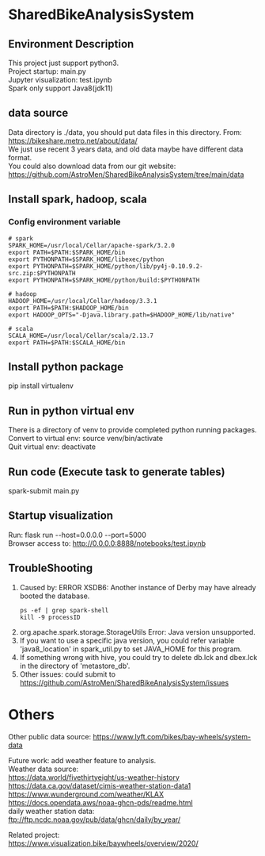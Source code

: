 # SharedBikeAnalysisSystem

## Environment Description
This project just support python3.  
Project startup: main.py    
Jupyter visualization: test.ipynb   
Spark only support Java8(jdk11)

## data source
Data directory is ./data, you should put data files in this directory.
From: https://bikeshare.metro.net/about/data/   
We just use recent 3 years data, and old data maybe have different data format.  
You could also download data from our git website: https://github.com/AstroMen/SharedBikeAnalysisSystem/tree/main/data

## Install spark, hadoop, scala
### Config environment variable
```shell
# spark
SPARK_HOME=/usr/local/Cellar/apache-spark/3.2.0
export PATH=$PATH:$SPARK_HOME/bin
export PYTHONPATH=$SPARK_HOME/libexec/python
export PYTHONPATH=$SPARK_HOME/python/lib/py4j-0.10.9.2-src.zip:$PYTHONPATH
export PYTHONPATH=$SPARK_HOME/python/build:$PYTHONPATH

# hadoop
HADOOP_HOME=/usr/local/Cellar/hadoop/3.3.1
export PATH=$PATH:$HADOOP_HOME/bin
export HADOOP_OPTS="-Djava.library.path=$HADOOP_HOME/lib/native"

# scala
SCALA_HOME=/usr/local/Cellar/scala/2.13.7
export PATH=$PATH:$SCALA_HOME/bin
```

## Install python package
pip install virtualenv

## Run in python virtual env
There is a directory of venv to provide completed python running packages.    
Convert to virtual env: source venv/bin/activate   
Quit virtual env: deactivate

## Run code (Execute task to generate tables)
spark-submit main.py

## Startup visualization
Run: flask run --host=0.0.0.0 --port=5000    
Browser access to: http://0.0.0.0:8888/notebooks/test.ipynb

## TroubleShooting    
1. Caused by: ERROR XSDB6: Another instance of Derby may have already booted the database.  
    ``` shell
    ps -ef | grep spark-shell
    kill -9 processID
    ```
2. org.apache.spark.storage.StorageUtils Error: Java version unsupported.
3. If you want to use a specific java version, you could refer variable 'java8_location' in spark_util.py to set JAVA_HOME for this program.
4. If something wrong with hive, you could try to delete db.lck and dbex.lck in the directory of 'metastore_db'.
5. Other issues: could submit to https://github.com/AstroMen/SharedBikeAnalysisSystem/issues

# Others
Other public data source: https://www.lyft.com/bikes/bay-wheels/system-data

Future work: add weather feature to analysis.   
Weather data source:    
https://data.world/fivethirtyeight/us-weather-history   
https://data.ca.gov/dataset/cimis-weather-station-data1 
https://www.wunderground.com/weather/KLAX   
https://docs.opendata.aws/noaa-ghcn-pds/readme.html     
daily weather station data: ftp://ftp.ncdc.noaa.gov/pub/data/ghcn/daily/by_year/    

Related project:    
https://www.visualization.bike/baywheels/overview/2020/
